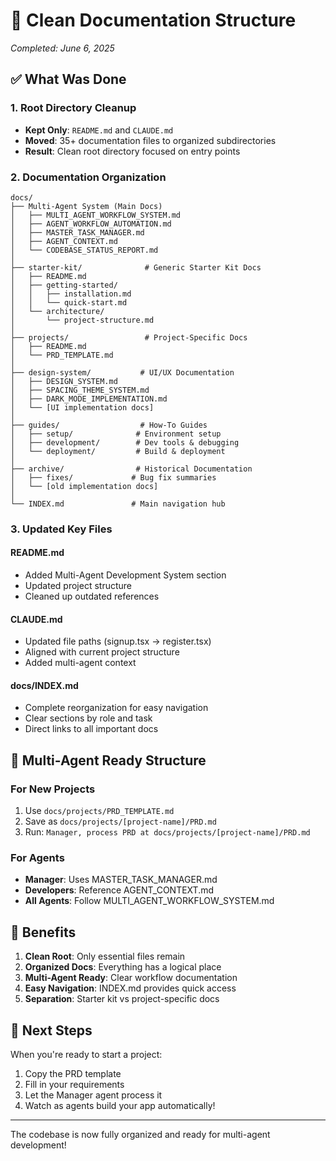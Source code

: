 # 📁 Clean Documentation Structure

*Completed: June 6, 2025*

## ✅ What Was Done

### 1. Root Directory Cleanup
- **Kept Only**: `README.md` and `CLAUDE.md`
- **Moved**: 35+ documentation files to organized subdirectories
- **Result**: Clean root directory focused on entry points

### 2. Documentation Organization

```
docs/
├── Multi-Agent System (Main Docs)
│   ├── MULTI_AGENT_WORKFLOW_SYSTEM.md
│   ├── AGENT_WORKFLOW_AUTOMATION.md
│   ├── MASTER_TASK_MANAGER.md
│   ├── AGENT_CONTEXT.md
│   └── CODEBASE_STATUS_REPORT.md
│
├── starter-kit/              # Generic Starter Kit Docs
│   ├── README.md
│   ├── getting-started/
│   │   ├── installation.md
│   │   └── quick-start.md
│   └── architecture/
│       └── project-structure.md
│
├── projects/                 # Project-Specific Docs
│   ├── README.md
│   └── PRD_TEMPLATE.md
│
├── design-system/           # UI/UX Documentation
│   ├── DESIGN_SYSTEM.md
│   ├── SPACING_THEME_SYSTEM.md
│   ├── DARK_MODE_IMPLEMENTATION.md
│   └── [UI implementation docs]
│
├── guides/                  # How-To Guides
│   ├── setup/              # Environment setup
│   ├── development/        # Dev tools & debugging
│   └── deployment/         # Build & deployment
│
├── archive/                # Historical Documentation
│   ├── fixes/             # Bug fix summaries
│   └── [old implementation docs]
│
└── INDEX.md               # Main navigation hub
```

### 3. Updated Key Files

#### README.md
- Added Multi-Agent Development System section
- Updated project structure
- Cleaned up outdated references

#### CLAUDE.md
- Updated file paths (signup.tsx → register.tsx)
- Aligned with current project structure
- Added multi-agent context

#### docs/INDEX.md
- Complete reorganization for easy navigation
- Clear sections by role and task
- Direct links to all important docs

## 🎯 Multi-Agent Ready Structure

### For New Projects
1. Use `docs/projects/PRD_TEMPLATE.md`
2. Save as `docs/projects/[project-name]/PRD.md`
3. Run: `Manager, process PRD at docs/projects/[project-name]/PRD.md`

### For Agents
- **Manager**: Uses MASTER_TASK_MANAGER.md
- **Developers**: Reference AGENT_CONTEXT.md
- **All Agents**: Follow MULTI_AGENT_WORKFLOW_SYSTEM.md

## 🚀 Benefits

1. **Clean Root**: Only essential files remain
2. **Organized Docs**: Everything has a logical place
3. **Multi-Agent Ready**: Clear workflow documentation
4. **Easy Navigation**: INDEX.md provides quick access
5. **Separation**: Starter kit vs project-specific docs

## 📝 Next Steps

When you're ready to start a project:
1. Copy the PRD template
2. Fill in your requirements
3. Let the Manager agent process it
4. Watch as agents build your app automatically!

---

The codebase is now fully organized and ready for multi-agent development!